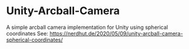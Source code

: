 # Unity-Arcball-Camera
A simple arcball camera implementation for Unity using spherical coordinates
See: https://nerdhut.de/2020/05/09/unity-arcball-camera-spherical-coordinates/
